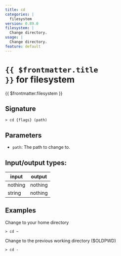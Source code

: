```yaml
---
title: cd
categories: |
  filesystem
version: 0.89.0
filesystem: |
  Change directory.
usage: |
  Change directory.
feature: default
---
```

<!-- This file is automatically generated. Please edit the command in https://github.com/nushell/nushell instead. -->

# <code>{{ $frontmatter.title }}</code> for filesystem

<div class='command-title'>{{ $frontmatter.filesystem }}</div>

## Signature

```> cd {flags} (path)```

## Parameters

 -  `path`: The path to change to.


## Input/output types:

| input   | output  |
| ------- | ------- |
| nothing | nothing |
| string  | nothing |
## Examples

Change to your home directory
```nu
> cd ~

```

Change to the previous working directory ($OLDPWD)
```nu
> cd -

```
